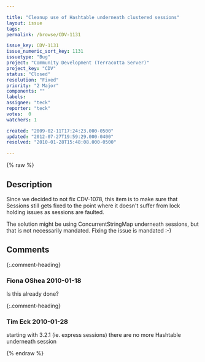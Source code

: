 ```yaml
---

title: "Cleanup use of Hashtable underneath clustered sessions"
layout: issue
tags: 
permalink: /browse/CDV-1131

issue_key: CDV-1131
issue_numeric_sort_key: 1131
issuetype: "Bug"
project: "Community Development (Terracotta Server)"
project_key: "CDV"
status: "Closed"
resolution: "Fixed"
priority: "2 Major"
components: ""
labels: 
assignee: "teck"
reporter: "teck"
votes:  0
watchers: 1

created: "2009-02-11T17:24:23.000-0500"
updated: "2012-07-27T19:59:29.000-0400"
resolved: "2010-01-28T15:48:08.000-0500"

---
```




{% raw %}



## Description

<div markdown="1" class="description">

Since we decided to not fix CDV-1078, this item is to make sure that Sessions still gets fixed to the point where it doesn't suffer from lock holding issues as sessions are faulted.

The solution might be using ConcurrentStringMap underneath sessions, but that is not necessarily mandated. Fixing the issue is mandated :-)


</div>

## Comments


{:.comment-heading}
### **Fiona OShea** <span class="date">2010-01-18</span>

<div markdown="1" class="comment">

Is this already done?

</div>


{:.comment-heading}
### **Tim Eck** <span class="date">2010-01-28</span>

<div markdown="1" class="comment">

starting with 3.2.1 (ie. express sessions)  there are no more Hashtable underneath session


</div>



{% endraw %}
